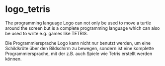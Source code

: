 # logo_tetris

The programming language Logo can not only be used to move a turtle around the screen but is a complete programming language which can also be used to write e.g. games like TETRIS.

Die Programmiersprache Logo kann nicht nur benutzt werden, um eine Schildkröte über den Bildschirm zu bewegen, sondern ist eine komplette Programmiersprache, mit der z.B. auch Spiele wie Tetris erstellt werden können.
